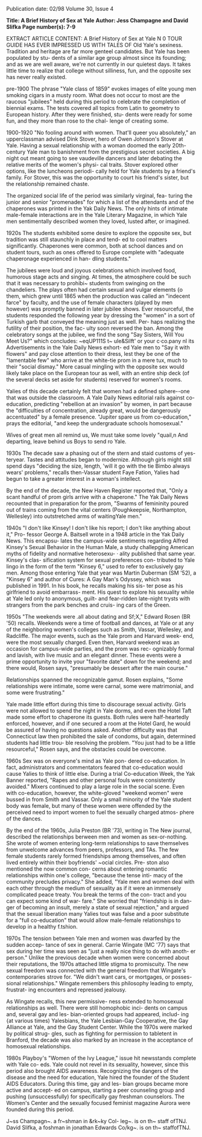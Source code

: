 Publication date: 02/98
Volume 30, Issue 4

**Title: A Brief History of Sex at Yale**
**Author: Jess Champagne and David Slifka**
**Page number(s): 7-9**

EXTRACT ARTICLE CONTENT:
A Brief History of 
Sex at Yale 
N 
0 TOUR GUIDE HAS EVER IMPRESSED US WITH TALES OF 
Old Yale's sexiness. Tradition and heritage are far more 
genteel candidates. But Yale has been populated by stu-
dents of a similar age group almost since its founding; 
and as we are well aware, we're not currently in our quietest days. It 
takes little time to realize that college without silliness, fun, and the 
opposite sex has never really existed. 

pre-1900 
The phrase "Yale class of 1859" evokes images of elite young 
men smoking cigars in a musty room. What does not occur to most 
are the raucous "jubilees" held during this period to celebrate the 
completion of biennial exams. The tests covered all topics from 
Latin to geometry to European history. After they were finished, stu-
dents were ready for some fun, and they more than rose to the chal-
lenge of creating some. 

1900-1920 
"No fooling around with women. That'll queer you absolutely," 
an upperclassman advised Dink Stover, hero of Owen Johnson's 
Stover at Yale. Having a sexual relationship with a woman doomed 
the early 20th-century Yale man to banishment from the prestigious 
secret societies. A big night out meant going to see vaudeville 
dancers and later debating the relative merits of the women's physi-
cal traits. Stover explored other options, like the luncheons periodi-
cally held for Yale students by a friend's family. For Stover, this was 
the opportunity to court his friend's sister, but the relationship 
remained chaste. 

The organized social life of the period was similarly virginal, fea-
turing the junior and senior "promenades" for which a list of the 
attendants and of the chaperones was printed in the Yak Daily News. 
The only hints of intimate male-female interactions are in the Yale 
Literary Magazine, in which Yale men sentimentally described 
women they loved, lusted after, or imagined. 

1920s 
The students exhibited some desire to explore the opposite sex, 
but tradition was still staunchly in place and tend-
ed to cool matters significantly. Chaperones were 
common, both at school dances and on student 
tours, such as ones offered to Europe complete 
with "adequate chaperonage experienced in han-
dling students." 

The jubilees were loud and joyous celebrations 
which involved food, humorous stage acts and 
singing. At times, the atmosphere could be such 
that it was necessary to prohibi~ students from 
swinging on the chandeliers. The plays often had 
certain sexual and vulgar elements {o them, which 
grew until 1865 when the production was called 
an "indecent farce" by faculty, and the use of 
female characters (played by men however) was 
promptly banned in later jubilee shows. Ever 
resourceful, the students responded the following 
year by dressing the "women" in a sort of Turkish 
garb that conveyed the meaning just as well. Per-
haps realizing the futility of their position, the fac-
ulty soon reversed the ban. Among the celebratory 
songs at the jubilee, we find the song "Say Sisters, 
Will You Meet Us?" which concludes: 
~eqUP111S t~ ule&Silft' or 
your c·co.pany nl its 
Advertisements in the Yale Daily News exhort-
ed Yale men to "Say it with flowers" and pay close 
attention to their dress, lest they be one of the 
"lamentable few" who arrive at the white-tie prom 
in a mere tux, much to their "social dismay." More 
casual mingling with the opposite sex would likely 
take place on the European tour as well, with an 
entire ship deck (of the several decks set aside for 
students) reserved for women's rooms. 

Yalies of this decade certainly felt that women 
had a defined sphere--one that was outside the 
classroom. A Yale Daily News editorial rails against 
co-education, predicting "rebellion at an invasion" 
by women, in part because the "difficulties of concentration, already 
great, would be dangerously accentuated" by a female presence. 
"Jupiter spare us from co-education," prays the editorial, "and keep 
the undergraduate schools homosexual." 

Wives of great men all remind us, 
We must take some lovely "quail,n 
And departing, leave behind us 
Boys to send ro Yale. 

1930s 
The decade saw a phasing out of the stern and staid customs of yes-
teryear. Tastes and attitudes began to modernize. Although girls might 
still spend days "deciding the size, length, 'will it go with the tie Bimbo 
always wears' problems," recalls then-Vassar 
student Faye Fation, Yalies had begun to take a 
greater interest in a woman's intellect. 

By the end of the decade, the New Haven 
Register reported that, "Only a scant handful 
of prom girls arrive with a chaperone." The 
Yak Daily News recounted that in preparation 
for the prom, "Swarms of femininity poured 
out of trains coming from the vital centers 
(Poughkeepsie, Northampton, Wellesley) into 
outstretched arms of waitingYale men." 

1940s 
"I don't like Kinsey! I don't like his 
report; I don't like anything about it," Pro-
fessor George A. Baitsell wrote in a 1948 
article in the Yak Daily News. This encapsu-
lates the campus-wide sentiments regarding 
Alfred Kinsey's Sexual Behavior in the 
Human Male, a study challepging American 
myths of fidelity and normative heterosexu- · 
ality published that same year. Kinsey's clas-
sification system for sexual preferences con-
tributed to Yale lingo in the form of the 
term "Kinsey 6," used to refer to exclusively 
gay men. Among those entering Yale that 
year was Martin Duberman (SM '52), a 
"Kinsey 6" and author of Cures: A Gay 
Man's Odyssey, which was published in 
1991. In his book, he recalls making his sis-
ter pose as his girlfriend to avoid embarrass-
ment. His quest to explore his sexuality 
while at Yale led only to anonymous, guilt-
and fear-ridden late-night trysts with 
strangers from the park benches and cruis-
ing cars of the Green. 

1950s 
"The weekends were .all about dating 
and Sf;X," Edward Rosen (BR '50) recalls. 
Weekends were a time of football and 
dances, at Yale or at any of the neighboring 
women's colleges such as Smith, Vassar, 
Wellesley, and Radcliffe. The major events, 
such as the Yale prom and Harvard week-
end, were the most sexually charged. Even 
then, Harvard weekend was an occasion for 
campus-wide parties, and the prom was rec-
ognizably formal and lavish, with live music 
and an elegant dinner. These events were a 
prime opportunity to invite your "favorite 
date" down for the weekend; and there 
would, Rosen says, "presumably be dessert 
after the main course." 

Relationships 
spanned the recognizable gamut. Rosen 
explains, "Some relationships were intimate, 
some were carnal, some were matrimonial, 
and some were frustrating." 

Yale made little effort during this time 
to discourage sexual activity. Girls were not 
allowed to spend the night in Yale dorms, 
and even the Hotel Taft made some effort 
to chaperone its guests. Both rules were 
half-heartedly enforced, however, and if one 
secured a room at the Hotel Gard, he would 
be assured of having no questions asked. 
Another difficulty was that Connecticut law 
then prohibited the sale of condoms, but 
again, determined students had little trou-
ble resolving the problem. "You just had to 
be a little resourceful," Rosen says, and the 
obstacles could be overcome. 

1960s 
Sex was on everyone's mind as Yale pon-
dered co-education. In fact, administrators 
and commentators feared that co-education 
would cause Yalies to think of little else. 
During a trial Co-education Week, the Yak 
Banner reported, "Rapes and other personal 
fouls were consistently avoided." Mixers 
continued to play a large role in the social 
scene. Even with co-education, however, the 
white-gloved 
"weekend 
women" 
were 
bussed in from Smith and Vassar. Only a 
small minority of the Yale student body was 
female, but many of these women were 
offended by the perceived need to import 
women to fuel the sexually charged atmos-
phere of the dances. 

By the end of the 1960s, Julia Preston 
(BR '73), writing in The New journal, 
described the relationships berween men 
and women as sex-or-nothing. She wrote of 
women entering long-term relationships to 
save themselves from unwelcome advances 
from peers, professors, and TAs. The few 
female students rarely formed friendships 
among themselves, and often lived entirely 
within their boyfriends' ~ocial circles. Pre-
ston also mentioned the now common con-
cerns about entering romantic relationships 
within one's college, "because the tense inti-
macy of the community precludes privacy." 
She added, "Yale men and women deal with 
each other through the medium of sexuality 
as if it were an immensely complicated 
peace treaty. You break the terms of the con-
tract and you can expect some kind of war-
fare." She worried that "friendship is in dan-
ger of becoming an insult, merely a state of 
sexual rejection," and argued that the sexual 
liberation many Yalies tout was false and a 
poor substitute for a "full co-education" 
that would allow male-female relationships 
to develop in a healthy f.tshion. 

1970s 
The tension between Yale men and 
women was dwarfed by the sudden accep-
tance of sex in general. Carrie Wingate (MC 
'77) says that sex during her time was seen 
as "just a really nice thing to do with anoth-
er person." Unlike the previous decade 
when women were concerned about their 
reputations, the 1970s attached little stigma 
to promiscuity. The new sexual freedom was 
connected with the general freedom that 
Wingate's contemporaries strove for. "We 
didn't want cars, or mortgages, or posses-
sional relationships." Wingate remembers 
this philosophy leading to empty, frustrat-
ing encounters and repressed jealousy. 

As Wingate recalls, this new permissive-
ness extended to homosexual relationships 
as well. There were still homophobic inci-
dents on campus and, several gay and les-
bian-oriented groups had appeared, includ-
ing {at various times) Yalesbians, the Yale 
Lesbian-Gay Cooperative, the Gay Alliance 
at Yale, and the Gay Student Center. While 
the 1970s were marked by political strug-
gles, such as fighting for permission to 
tabletent in Branford, the decade was also 
marked by an increase in the acceptance of 
homosexual relationships. 

1980s 
Playboy's "Women of the Ivy League," 
issue hit newsstands complete with Yale co-
eds. Yale could not revel in its sexuality, 
however, since this period also brought 
AIDS awareness. Recognizing the dangers 
of the disease and the need for education, 
Yale hired the founder of the Student AIDS 
Educators. During this time, gay and les-
bian groups became more active and accept-
ed on campus, starting a peer counseling 
group and pushing (unsuccessfully) for 
specifically gay freshman counselors. The 
Women's Center and the sexually focused 
feminist magazine Aurora were founded 
during this period. 

J~ss Champagn~. a fr~shman in &rk~ky Col-
leg~. is on th~ staff ofTNJ. David Slifka, a 
foshman in jonathan Edwards Co/kg~. is on 
th~ staffofTNJ.